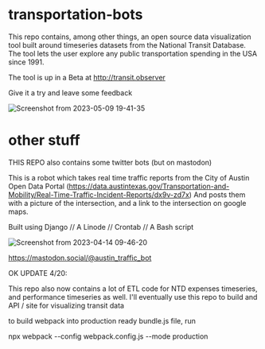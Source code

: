 # transportation-bots

This repo contains, among other things, an open source data visualization tool built around timeseries datasets from the National Transit Database. The tool lets the user explore any public transportation spending in the USA since 1991. 

The tool is up in a Beta at http://transit.observer

Give it a try and leave some feedback

![Screenshot from 2023-05-09 19-41-35](https://github.com/bencarneiro/transportation-bots/assets/63479105/5165020f-5822-44bd-8bd7-cae027a481d0)

# other stuff

THIS REPO also contains some twitter bots (but on mastodon)

This is a robot which takes real time traffic reports from the City of Austin Open Data Portal (https://data.austintexas.gov/Transportation-and-Mobility/Real-Time-Traffic-Incident-Reports/dx9v-zd7x)
And posts them with a picture of the intersection, and a link to the intersection on google maps. 

Built using Django // A Linode // Crontab // A Bash script


![Screenshot from 2023-04-14 09-46-20](https://user-images.githubusercontent.com/63479105/232082372-0aa54021-fd30-4d77-a241-c2a495ff3de1.png)

https://mastodon.social/@austin_traffic_bot

OK UPDATE 4/20:

This repo also now contains a lot of ETL code for NTD expenses timeseries, and performance timeseries as well. I'll eventually use this repo to build and API / site for visualizing transit data

to build webpack into production ready bundle.js file, run

npx webpack --config webpack.config.js --mode production